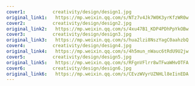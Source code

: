 ```yaml
---
cover1:          creativity/design/design1.jpg
original_link1:   https://mp.weixin.qq.com/s/NTz7v4Jk7W0K3yrKfzWR0w
cover2:          creativity/design/design2.jpg
original_link2:   https://mp.weixin.qq.com/s/4xu47B1_KDP4PDhPpYkOBw
cover3:          creativity/design/design3.jpg
original_link3:   https://mp.weixin.qq.com/s/hua2lzi8NszYagC0aahzbQ
cover4:          creativity/design/design4.jpg
original_link4:   https://mp.weixin.qq.com/s/4h5mun_nWauc6tRdU9U2jw
cover5:          creativity/design/design5.jpg
original_link5:   https://mp.weixin.qq.com/s/RFgnVFlrr8wTFwaWHvOTFA
cover6:          creativity/design/design6.jpg
original_link6:   https://mp.weixin.qq.com/s/CEvzWVyrUZNHLl8eIinEDA
---
```

